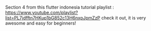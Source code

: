 Section 4 from this flutter indonesia tutorial playlist : https://www.youtube.com/playlist?list=PL7jdfftn7HKup1bG852c13H6nxpJpmZzP
check it out, it is very awesome and easy for beginners!
